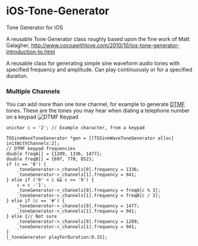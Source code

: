 iOS-Tone-Generator
==================

Tone Generator for iOS

A reusable Tone Generator class roughly based upon the fine work of Matt Galagher, http://www.cocoawithlove.com/2010/10/ios-tone-generator-introduction-to.html



A reusable class for generating simple sine waveform audio tones with specified frequency and amplitude. Can play continuously or for a specified duration.


### Multiple Channels

You can add more than one tone channel, for example to generate [DTMF](http://en.wikipedia.org/wiki/Dual-tone_multi-frequency_signaling)
tones. These are the tones you may hear when dialing a telephone number on a keypad
![DTMF Keypad](http://upload.wikimedia.org/wikipedia/commons/0/03/Phone_keypad_layout_color.png)


    unichar c = '2'; // Example character, from a keypad
    
    TGSineWaveToneGenerator *gen = [[TGSineWaveToneGenerator alloc] initWithChannels:2];
    // DTMF keypad frequencies
    double freqA[] = {1209, 1336, 1477};
    double freqB[] = {697, 770, 852};
    if (c == '0') {
        _toneGenerator->_channels[0].frequency = 1336;
        _toneGenerator->_channels[1].frequency = 941;
    } else if ('0' < c && c <= '9') {
        c = c -'1';
        _toneGenerator->_channels[0].frequency = freqA[c % 3];
        _toneGenerator->_channels[1].frequency = freqB[c / 3];
    } else if (c == '#') {
        _toneGenerator->_channels[0].frequency = 1477;
        _toneGenerator->_channels[1].frequency = 941;
    } else {// Not sure
        _toneGenerator->_channels[0].frequency = 1209;
        _toneGenerator->_channels[1].frequency = 941;
    }
    [_toneGenerator playForDuration:0.15];

